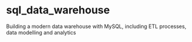 # sql_data_warehouse
Building a modern data warehouse with MySQL, including ETL processes, data modelling and analytics

